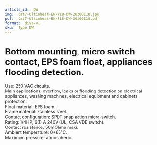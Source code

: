 ```yaml
---
article_id:  DW
img:  Cat7-Ultimheat-EN-P18-DW-20200118.jpg
pdf:  Cat7-Ultimheat-EN-P18-DW-20200118.pdf
format:  diva-v1
sku:  Type DW
---
```

# Bottom mounting, micro switch contact, EPS foam float, appliances flooding detection.

Use: 250 VAC circuits.  
Main applications: overflow, leaks or flooding detection on electrical appliances, 
washing machines, electrical equipment and cabinets protection.  
Float material: EPS foam.  
Frame material: stainless steel.  
Contact configuration: SPDT snap action micro-switch.  
Rating: 1/4HP, 6(1) A 240V (UL, CSA VDE switch).  
Contact resistance: 50mOhms maxi.  
Ambient temperature: 0+65°C.  
Maximum pressure: atmospheric.  
